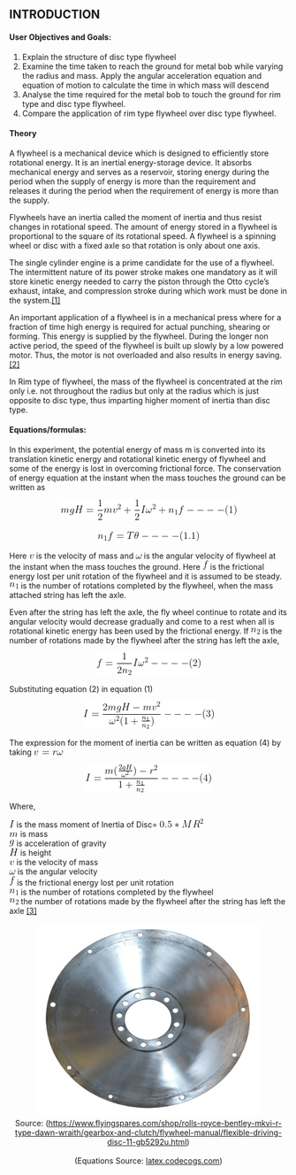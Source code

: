 ## INTRODUCTION<br>

#### User Objectives and Goals:

  1. Explain the structure of disc type flywheel
  2. Examine the time taken to reach the ground for metal bob while varying the radius and mass. Apply the angular acceleration equation and equation of motion to calculate the time in which mass will descend
  3. Analyse the time required for the metal bob to touch the ground for rim type and disc type flywheel.
  4. Compare the application of rim type flywheel over disc type flywheel.


#### Theory
A flywheel is a mechanical device which is designed to efficiently store rotational energy. It is an inertial energy-storage device. It absorbs mechanical energy and serves as a reservoir, storing energy during the period when the supply of energy is more than the requirement and releases it during the period when the requirement of energy is more than the supply.

Flywheels have an inertia called the moment of inertia and thus resist changes in rotational speed. The amount of energy stored in a flywheel is proportional to the square of its rotational speed. A flywheel is a spinning wheel or disc with a fixed axle so that rotation is only about one axis.

The single cylinder engine is a prime candidate for the use of a flywheel. The intermittent nature of its power stroke makes one mandatory as it will store kinetic energy needed to carry the piston through the Otto cycle’s exhaust, intake, and compression stroke during which work must be done in the system.<a href="references.html">[1]</a>

An important application of a flywheel is in a mechanical press where for a fraction of time high energy is required for actual punching, shearing or forming. This energy is supplied by the flywheel. During the longer non active period, the speed of the flywheel is built up slowly by a low powered motor. Thus, the motor is not overloaded and also results in energy saving. <a href="references.html">[2]</a>

In Rim type of flywheel, the mass of the flywheel is concentrated at the rim only i.e. not throughout the radius but only at the radius which is just opposite to disc type, thus imparting higher moment of inertia than disc type.

#### Equations/formulas:

In this experiment, the potential energy of mass m is converted into its translation kinetic energy and rotational kinetic energy of flywheel and some of the energy is lost in overcoming frictional force. The conservation of energy equation at the instant when the mass touches the ground can be written as

<center><img src="./images/equations/mgh.png" title="mgH = \frac {1}{2}mv^2+\frac{1}{2}I\omega^2+n_1f----(1)" /></center><br>
<center><img src="./images/equations/n1f.png" title="n_1f = T\theta----(1.1)" /></center>

Here <img src="./images/equations/v.png" title="v" /> is the velocity of mass and <img src="./images/equations/omega.png" title="\omega" /> is the angular velocity of flywheel at the instant when the mass touches the ground. Here <img src="./images/equations/f.png" title="f" /> is the frictional energy lost per unit rotation of the flywheel and it is assumed to be steady. <img src="./images/equations/n1.png" title="n_1" /> is the number of rotations completed by the flywheel, when the mass attached string has left the axle.

Even after the string has left the axle, the fly wheel continue to rotate and its angular velocity would decrease gradually and come to a rest when all is rotational kinetic energy has been used by the frictional energy. If <img src="./images/equations/n2.png" title="n_2" /> is the number of rotations made by the flywheel after the string has left the axle,

<center><img src="./images/equations/feq.png" title="f = \frac{1}{2n_2}I\omega^2----(2)" /></center>

Substituting equation (2) in equation (1)

<center><img src="./images/equations/i1.png" title="I = \frac{2mgH-mv^2}{\omega^2(1+\frac{n_1}{n_2})}----(3)" /></center>

The expression for the moment of inertia can be written as equation (4) by taking <img src="./images/equations/v2.png" title="v = r\omega" />

<center><img src="./images/equations/i2.png" title="I = \frac{m(\frac{2gH}{\omega^2})-r^2}{1+\frac{n_1}{n_2}}----(4)" /></center>

Where,

<img src="./images/equations/i3.png" title="I" /> is the mass moment of Inertia of Disc= <img src="./images/equations/mr.png" title="0.5 \ast MR^2" /><br>
<img src="./images/equations/m.png" title="m" /> is mass<br>
<img src="./images/equations/g.png" title="g" /> is acceleration of gravity<br>
<img src="./images/equations/h.png" title="H" /> is height<br>
<img src="./images/equations/v.png" title="v" /> is the velocity of mass<br>
<img src="./images/equations/omega.png" title="\omega" /> is the angular velocity<br>
<img src="./images/equations/f.png" title="f" /> is the frictional energy lost per unit rotation<br>
<img src="./images/equations/n1.png" title="n_1" /> is the number of rotations completed by the flywheel<br>
<img src="./images/equations/n2.png" title="n_2" /> the number of rotations made by the flywheel after the string has left the axle <a href="references.html">[3]</a><br>

<center>
  <img src="images/discImage.png" height="350" width="400">
</center>
<center>Source: (<a href="https://www.flyingspares.com/shop/rolls-royce-bentley-mkvi-r-type-dawn-wraith/gearbox-and-clutch/flywheel-manual/flexible-driving-disc-11-gb5292u.html">https://www.flyingspares.com/shop/rolls-royce-bentley-mkvi-r-type-dawn-wraith/gearbox-and-clutch/flywheel-manual/flexible-driving-disc-11-gb5292u.html</a>)
</center><br>

<center>(Equations Source: <a href="http://latex.codecogs.com/">latex.codecogs.com</a>)</center>
